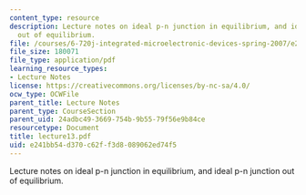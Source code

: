 ```yaml
---
content_type: resource
description: Lecture notes on ideal p-n junction in equilibrium, and ideal p-n junction
  out of equilibrium.
file: /courses/6-720j-integrated-microelectronic-devices-spring-2007/e241bb54d370c62ff3d8089062ed74f5_lecture13.pdf
file_size: 180071
file_type: application/pdf
learning_resource_types:
- Lecture Notes
license: https://creativecommons.org/licenses/by-nc-sa/4.0/
ocw_type: OCWFile
parent_title: Lecture Notes
parent_type: CourseSection
parent_uid: 24adbc49-3669-754b-9b55-79f56e9b84ce
resourcetype: Document
title: lecture13.pdf
uid: e241bb54-d370-c62f-f3d8-089062ed74f5
---
```

Lecture notes on ideal p-n junction in equilibrium, and ideal p-n junction out of equilibrium.